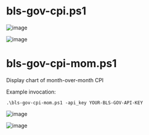 # bls-gov-cpi.ps1

![image](https://user-images.githubusercontent.com/20816/225186831-1e64bd0f-b590-4c36-ad13-d149ce005fbf.png)

![image](https://user-images.githubusercontent.com/20816/225186938-62bd700c-a263-4a25-a39a-24e23b5e1ff1.png)

# bls-gov-cpi-mom.ps1

Display chart of month-over-month CPI

Example invocation:

    .\bls-gov-cpi-mom.ps1 -api_key YOUR-BLS-GOV-API-KEY

![image](https://github.com/dharmatech/bls-gov-cpi.ps1/assets/20816/9871c5bd-c0c5-49ea-b550-f5c641311eb7)

![image](https://github.com/dharmatech/bls-gov-cpi.ps1/assets/20816/048416ad-4874-4761-9eac-c9e0cfb1d651)
